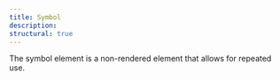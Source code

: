 ```yaml
---
title: Symbol
description:
structural: true
---
```


The symbol element is a non-rendered element that allows for repeated use.
